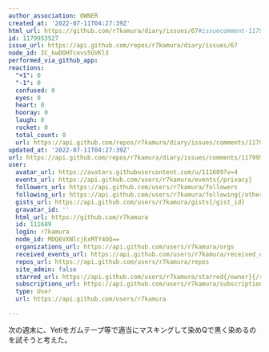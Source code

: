 ```yaml
---
author_association: OWNER
created_at: '2022-07-11T04:27:39Z'
html_url: https://github.com/r7kamura/diary/issues/67#issuecomment-1179953527
id: 1179953527
issue_url: https://api.github.com/repos/r7kamura/diary/issues/67
node_id: IC_kwDOHTcevs5GVKl3
performed_via_github_app: 
reactions:
  "+1": 0
  "-1": 0
  confused: 0
  eyes: 0
  heart: 0
  hooray: 0
  laugh: 0
  rocket: 0
  total_count: 0
  url: https://api.github.com/repos/r7kamura/diary/issues/comments/1179953527/reactions
updated_at: '2022-07-11T04:27:39Z'
url: https://api.github.com/repos/r7kamura/diary/issues/comments/1179953527
user:
  avatar_url: https://avatars.githubusercontent.com/u/111689?v=4
  events_url: https://api.github.com/users/r7kamura/events{/privacy}
  followers_url: https://api.github.com/users/r7kamura/followers
  following_url: https://api.github.com/users/r7kamura/following{/other_user}
  gists_url: https://api.github.com/users/r7kamura/gists{/gist_id}
  gravatar_id: ''
  html_url: https://github.com/r7kamura
  id: 111689
  login: r7kamura
  node_id: MDQ6VXNlcjExMTY4OQ==
  organizations_url: https://api.github.com/users/r7kamura/orgs
  received_events_url: https://api.github.com/users/r7kamura/received_events
  repos_url: https://api.github.com/users/r7kamura/repos
  site_admin: false
  starred_url: https://api.github.com/users/r7kamura/starred{/owner}{/repo}
  subscriptions_url: https://api.github.com/users/r7kamura/subscriptions
  type: User
  url: https://api.github.com/users/r7kamura

---
```

次の週末に、Yetiをガムテープ等で適当にマスキングして染めQで黒く染めるのを試そうと考えた。